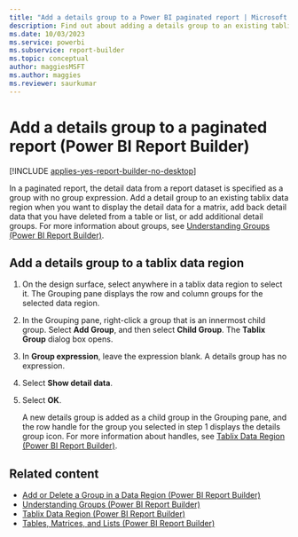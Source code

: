```yaml
---
title: "Add a details group to a Power BI paginated report | Microsoft Docs"
description: Find out about adding a details group to an existing tablix data region to display the detail data for a matrix in Power BI Report Builder.
ms.date: 10/03/2023
ms.service: powerbi
ms.subservice: report-builder
ms.topic: conceptual
author: maggiesMSFT
ms.author: maggies
ms.reviewer: saurkumar
---
```

# Add a details group to a paginated report (Power BI Report Builder)

[!INCLUDE [applies-yes-report-builder-no-desktop](../../includes/applies-yes-report-builder-no-desktop.md)]

In a paginated report, the detail data from a report dataset is specified as a group with no group expression. Add a detail group to an existing tablix data region when you want to display the detail data for a matrix, add back detail data that you have deleted from a table or list, or add additional detail groups. For more information about groups, see [Understanding Groups (Power BI Report Builder)](../../paginated-reports/report-design/understand-groups-report-builder.md).  
  
## Add a details group to a tablix data region  
  
1.  On the design surface, select anywhere in a tablix data region to select it. The Grouping pane displays the row and column groups for the selected data region.  
  
1.  In the Grouping pane, right-click a group that is an innermost child group. Select **Add Group**, and then select **Child Group**. The **Tablix Group** dialog box opens.  
  
1.  In **Group expression**, leave the expression blank. A details group has no expression.  
  
1.  Select **Show detail data**.  
  
1.  Select **OK**.
  
     A new details group is added as a child group in the Grouping pane, and the row handle for the group you selected in step 1 displays the details group icon. For more information about handles, see [Tablix Data Region (Power BI Report Builder)](../../paginated-reports/report-design/render-data-regions-report-builder-service.md).  
  
## Related content

- [Add or Delete a Group in a Data Region (Power BI Report Builder)](../../paginated-reports/report-design/add-delete-group-data-region-report-builder.md)   
- [Understanding Groups (Power BI Report Builder)](../../paginated-reports/report-design/understand-groups-report-builder.md)   
- [Tablix Data Region (Power BI Report Builder)](../../paginated-reports/report-design/render-data-regions-report-builder-service.md)   
- [Tables, Matrices, and Lists (Power BI Report Builder)](../../paginated-reports/report-builder-tables-matrices-lists.md)  
  
  
